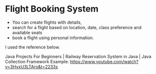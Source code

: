 # Flight Booking System
* You can create flights with details,
* search for a flight based on location, date, class preference and available seats
* book a flight using personal information.

I used the reference below.

Java Projects For Beginners | Railway Reservation System in Java | Java Collection Framework Example:
https://www.youtube.com/watch?v=3HvxU3LTAro&t=2233s
